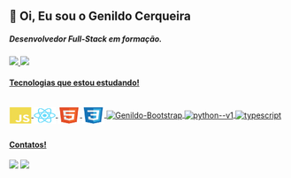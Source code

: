 ##  👋 Oi, Eu sou o Genildo Cerqueira

##### Desenvolvedor Full-Stack em formação.


<div>
  <a href="https://github.com/Genildocs">
  <img height="180em" src="https://github-readme-stats.vercel.app/api?username=Genildocs&show_icons=true&theme=dark&include_all_commits=true&count_private=true"/>
  <img height="180em" src="https://github-readme-stats.vercel.app/api/top-langs/?username=Genildocs&layout=compact&langs_count=7&theme=dark"/>
</div>
  
  #### Tecnologias que estou estudando!
  
  <div style="display: inline_block"><br>
  <img align="center" alt="Genildo-Js" height="30" width="40" src="https://raw.githubusercontent.com/devicons/devicon/master/icons/javascript/javascript-plain.svg">
  <img align="center" alt="Genildo-React" height="30" width="40" src="https://raw.githubusercontent.com/devicons/devicon/master/icons/react/react-original.svg">
  <img align="center" alt="Genildo-HTML" height="30" width="40" src="https://raw.githubusercontent.com/devicons/devicon/master/icons/html5/html5-original.svg">
  <img align="center" alt="Genildo-CSS" height="30" width="40" src="https://raw.githubusercontent.com/devicons/devicon/master/icons/css3/css3-original.svg">  
  <img align="center" alt="Genildo-Bootstrap" height="30" width="40" src="https://cdn.jsdelivr.net/gh/devicons/devicon/icons/bootstrap/bootstrap-plain-wordmark.svg"> 
  <img align="center" width="30" height="40" src="https://img.icons8.com/color/48/python--v1.png" alt="python--v1"/>  
  <img align="center" width="30" height="40" src="https://img.icons8.com/color/48/typescript.png" alt="typescript"/>
  
  </div>

  ##
  
   #### Contatos!
  
  <div> 
  <a href = "mailto:genildocs@gmail.com"><img src="https://img.shields.io/badge/-Gmail-%23333?style=for-the-badge&logo=gmail&logoColor=white" target="_blank"></a>
  <a href="https://www.linkedin.com/in/genildo-cerqueira-91888786/" target="_blank"><img src="https://img.shields.io/badge/-LinkedIn-%230077B5?style=for-the-badge&logo=linkedin&logoColor=white" target="_blank"></a> 
 
  
 
</div>
